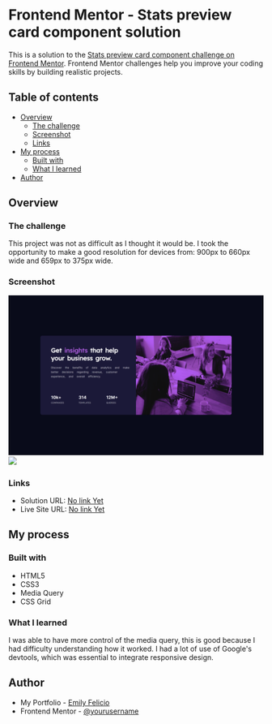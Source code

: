 # Frontend Mentor - Stats preview card component solution

This is a solution to the [Stats preview card component challenge on Frontend Mentor](https://www.frontendmentor.io/challenges/stats-preview-card-component-8JqbgoU62). Frontend Mentor challenges help you improve your coding skills by building realistic projects. 

## Table of contents

- [Overview](#overview)
  - [The challenge](#the-challenge)
  - [Screenshot](#screenshot)
  - [Links](#links)
- [My process](#my-process)
  - [Built with](#built-with)
  - [What I learned](#what-i-learned)
- [Author](#author)

## Overview

### The challenge

This project was not as difficult as I thought it would be. I took the opportunity to make a good resolution for devices from: 900px to 660px wide and 659px to 375px wide.

### Screenshot

![](./Screenshots/Screenshot_Desktop.png)
![](./Screenshots/Screenshot.900with375.png)

### Links

- Solution URL: [No link Yet]()
- Live Site URL: [No link Yet]()

## My process

### Built with

- HTML5
- CSS3
- Media Query
- CSS Grid

### What I learned

I was able to have more control of the media query, this is good because I had difficulty understanding how it worked. I had a lot of use of Google's devtools, which was essential to integrate responsive design.

## Author

- My Portfolio - [Emily Felicio](https://emilyfelicio.github.io/Portfolio/Portfolio/HTML/)
- Frontend Mentor - [@yourusername](https://www.frontendmentor.io/profile/EmilyFelicio)
